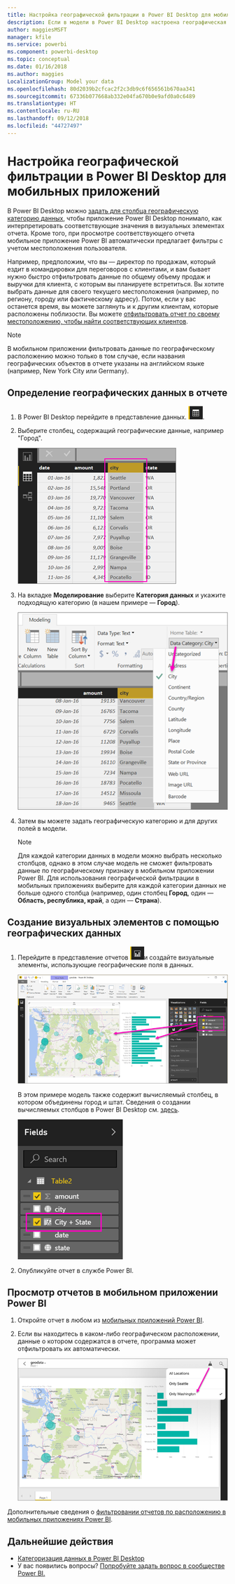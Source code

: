```yaml
---
title: Настройка географической фильтрации в Power BI Desktop для мобильных приложений
description: Если в модели в Power BI Desktop настроена географическая фильтрация, вы можете автоматически фильтровать данные с учетом своего местоположения в мобильных приложениях Power BI.
author: maggiesMSFT
manager: kfile
ms.service: powerbi
ms.component: powerbi-desktop
ms.topic: conceptual
ms.date: 01/16/2018
ms.author: maggies
LocalizationGroup: Model your data
ms.openlocfilehash: 80d2039b2cfcac2f2c3db9c6f656561b670aa341
ms.sourcegitcommit: 67336b077668ab332e04fa670b0e9afd0a0c6489
ms.translationtype: HT
ms.contentlocale: ru-RU
ms.lasthandoff: 09/12/2018
ms.locfileid: "44727497"
---
```

# <a name="set-geographic-filters-in-power-bi-desktop-for-the-mobile-apps"></a>Настройка географической фильтрации в Power BI Desktop для мобильных приложений
В Power BI Desktop можно [задать для столбца географическую категорию данных](desktop-data-categorization.md), чтобы приложение Power BI Desktop понимало, как интерпретировать соответствующие значения в визуальных элементах отчета. Кроме того, при просмотре соответствующего отчета мобильное приложение Power BI автоматически предлагает фильтры с учетом местоположения пользователя. 

Например, предположим, что вы — директор по продажам, который ездит в командировки для переговоров с клиентами, и вам бывает нужно быстро отфильтровать данные по общему объему продаж и выручки для клиента, с которым вы планируете встретиться. Вы хотите выбрать данные для своего текущего местоположения (например, по региону, городу или фактическому адресу). Потом, если у вас останется время, вы можете заглянуть и к другим клиентам, которые расположены поблизости. Вы можете [отфильтровать отчет по своему местоположению, чтобы найти соответствующих клиентов](consumer/mobile/mobile-apps-geographic-filtering.md).

> [!NOTE]
> В мобильном приложении фильтровать данные по географическому расположению можно только в том случае, если названия географических объектов в отчете указаны на английском языке (например, New York City или Germany).
> 
> 

## <a name="identify-geographic-data-in-your-report"></a>Определение географических данных в отчете
1. В Power BI Desktop перейдите в представление данных. ![Значок представления данных](media/desktop-mobile-geofiltering/pbi_desktop_data_icon.png).
2. Выберите столбец, содержащий географические данные, например "Город".
   
    ![Столбец "Город"](media/desktop-mobile-geofiltering/power-bi-desktop-geo-column.png)
3. На вкладке **Моделирование** выберите **Категория данных** и укажите подходящую категорию (в нашем примере — **Город**).
   
    ![Поле "Категория данных"](media/desktop-mobile-geofiltering/power-bi-desktop-geo-category.png)
4. Затем вы можете задать географическую категорию и для других полей в модели. 
   
   > [!NOTE]
   > Для каждой категории данных в модели можно выбрать несколько столбцов, однако в этом случае модель не сможет фильтровать данные по географическому признаку в мобильном приложении Power BI. Для использования географической фильтрации в мобильных приложениях выберите для каждой категории данных не больше одного столбца (например, один столбец **Город**, один — **Область, республика, край**, а один — **Страна**). 
   > 
   > 

## <a name="create-visuals-with-your-geographic-data"></a>Создание визуальных элементов с помощью географических данных
1. Перейдите в представление отчетов ![Значок представления отчетов](media/desktop-mobile-geofiltering/power-bi-desktop-report-icon.png)и создайте визуальные элементы, использующие географические поля в данных. 
   
    ![Отчет с картой](media/desktop-mobile-geofiltering/power-bi-desktop-geo-report.png)
   
    В этом примере модель также содержит вычисляемый столбец, в котором объединены город и штат. Сведения о создании вычисляемых столбцов в Power BI Desktop см. [здесь](desktop-calculated-columns.md).
   
    ![Поле City + State (Город + штат)](media/desktop-mobile-geofiltering/power-bi-desktop-city-state-column.png)
2. Опубликуйте отчет в службе Power BI.

## <a name="view-the-report-in-power-bi-mobile-app"></a>Просмотр отчетов в мобильном приложении Power BI
1. Откройте отчет в любом из [мобильных приложений Power BI](consumer/mobile/mobile-apps-for-mobile-devices.md).
2. Если вы находитесь в каком-либо географическом расположении, данные о котором содержатся в отчете, программа может отфильтровать их автоматически.
   
    ![Фильтр по расположению в мобильном приложении](media/desktop-mobile-geofiltering/power-bi-mobile-geo-map-set-filter.png)

Дополнительные сведения о [фильтровании отчетов по расположению в мобильных приложениях Power BI](consumer/mobile/mobile-apps-geographic-filtering.md).

## <a name="next-steps"></a>Дальнейшие действия
* [Категоризация данных в Power BI Desktop](desktop-data-categorization.md)  
* У вас появились вопросы? [Попробуйте задать вопрос в сообществе Power BI.](http://community.powerbi.com/)

